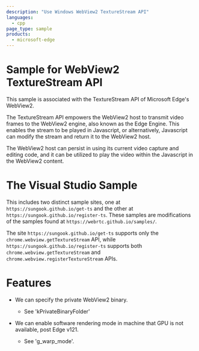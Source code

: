 ```yaml
---
description: "Use Windows WebView2 TextureStream API"
languages: 
  - cpp
page_type: sample
products: 
  - microsoft-edge
---
```

# Sample for WebView2 TextureStream API

This sample is associated with the TextureStream API of Microsoft Edge's WebView2.

The TextureStream API empowers the WebView2 host to transmit video frames to the WebView2 engine, also known as the Edge Engine. 
This enables the stream to be played in Javascript, or alternatively, Javascript can modify the stream and return it to the WebView2 host.

The WebView2 host can persist in using its current video capture and editing code, and it can be utilized to play the video 
within the Javascript in the WebView2 content.

# The Visual Studio Sample

This includes two distinct sample sites, one at `https://sungook.github.io/get-ts` and the other at `https://sungook.github.io/register-ts`. 
These samples are modifications of the samples found at `https://webrtc.github.io/samples/`.

The site `https://sungook.github.io/get-ts` supports only the `chrome.webview.getTextureStream` API, 
while `https://sungook.github.io/register-ts` supports both `chrome.webview.getTextureStream` and `chrome.webview.registerTextureStream` APIs.

# Features
* We can specify the private WebView2 binary.
  - See 'kPrivateBinaryFolder'
    
* We can enable software rendering mode in machine that GPU is not available, post Edge v121.
  - See 'g_warp_mode'.
